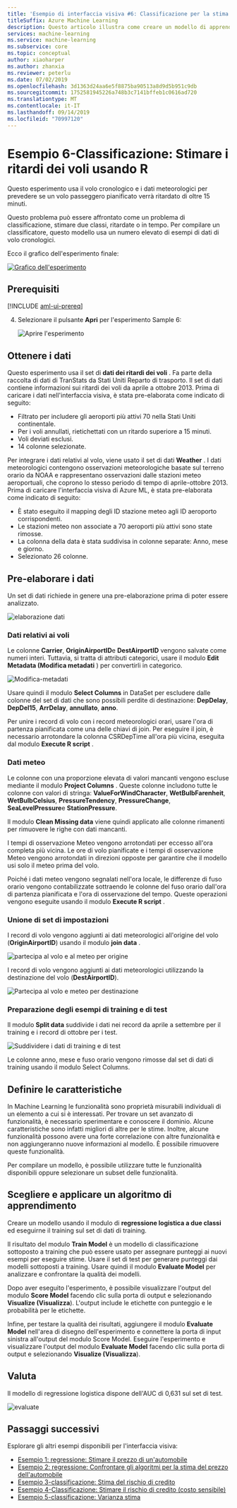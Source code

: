 ```yaml
---
title: 'Esempio di interfaccia visiva #6: Classificazione per la stima dei ritardi dei voli'
titleSuffix: Azure Machine Learning
description: Questo articolo illustra come creare un modello di apprendimento automatico per stimare i ritardi dei voli usando l'interfaccia visiva di trascinamento della selezione e il codice R personalizzato.
services: machine-learning
ms.service: machine-learning
ms.subservice: core
ms.topic: conceptual
author: xiaoharper
ms.author: zhanxia
ms.reviewer: peterlu
ms.date: 07/02/2019
ms.openlocfilehash: 3d1363d24aa6e5f8875ba90513a8d9d5b951c9db
ms.sourcegitcommit: 1752581945226a748b3c7141bffeb1c0616ad720
ms.translationtype: MT
ms.contentlocale: it-IT
ms.lasthandoff: 09/14/2019
ms.locfileid: "70997120"
---
```

# <a name="sample-6---classification-predict-flight-delays-using-r"></a>Esempio 6-Classificazione: Stimare i ritardi dei voli usando R

Questo esperimento usa il volo cronologico e i dati meteorologici per prevedere se un volo passeggero pianificato verrà ritardato di oltre 15 minuti.

Questo problema può essere affrontato come un problema di classificazione, stimare due classi, ritardate o in tempo. Per compilare un classificatore, questo modello usa un numero elevato di esempi di dati di volo cronologici.

Ecco il grafico dell'esperimento finale:

[![Grafico dell'esperimento](media/ui-sample-classification-predict-flight-delay/experiment-graph.png)](media/ui-sample-classification-predict-credit-risk-cost-sensitive/graph.png#lightbox)

## <a name="prerequisites"></a>Prerequisiti

[!INCLUDE [aml-ui-prereq](../../../includes/aml-ui-prereq.md)]

4. Selezionare il pulsante **Apri** per l'esperimento Sample 6:

    ![Aprire l'esperimento](media/ui-sample-classification-predict-flight-delay/open-sample6.png)

## <a name="get-the-data"></a>Ottenere i dati

Questo esperimento usa il set di **dati dei ritardi dei voli** . Fa parte della raccolta di dati di TranStats da Stati Uniti Reparto di trasporto. Il set di dati contiene informazioni sui ritardi dei voli da aprile a ottobre 2013. Prima di caricare i dati nell'interfaccia visiva, è stata pre-elaborata come indicato di seguito:

* Filtrato per includere gli aeroporti più attivi 70 nella Stati Uniti continentale.
* Per i voli annullati, rietichettati con un ritardo superiore a 15 minuti.
* Voli deviati esclusi.
* 14 colonne selezionate.

Per integrare i dati relativi al volo, viene usato il set di dati **Weather** . I dati meteorologici contengono osservazioni meteorologiche basate sul terreno orario da NOAA e rappresentano osservazioni dalle stazioni meteo aeroportuali, che coprono lo stesso periodo di tempo di aprile-ottobre 2013. Prima di caricare l'interfaccia visiva di Azure ML, è stata pre-elaborata come indicato di seguito:

* È stato eseguito il mapping degli ID stazione meteo agli ID aeroporto corrispondenti.
* Le stazioni meteo non associate a 70 aeroporti più attivi sono state rimosse.
* La colonna della data è stata suddivisa in colonne separate: Anno, mese e giorno.
* Selezionato 26 colonne.

## <a name="pre-process-the-data"></a>Pre-elaborare i dati

Un set di dati richiede in genere una pre-elaborazione prima di poter essere analizzato.

![elaborazione dati](media/ui-sample-classification-predict-flight-delay/data-process.png)

### <a name="flight-data"></a>Dati relativi ai voli

Le colonne **Carrier**, **OriginAirportID**e **DestAirportID** vengono salvate come numeri interi. Tuttavia, si tratta di attributi categorici, usare il modulo **Edit Metadata (Modifica metadati** ) per convertirli in categorico.

![Modifica-metadati](media/ui-sample-classification-predict-flight-delay/edit-metadata.png)

Usare quindi il modulo **Select Columns** in DataSet per escludere dalle colonne del set di dati che sono possibili perdite di destinazione: **DepDelay**, **DepDel15**, **ArrDelay**, **annullato**, **anno**. 

Per unire i record di volo con i record meteorologici orari, usare l'ora di partenza pianificata come una delle chiavi di join. Per eseguire il join, è necessario arrotondare la colonna CSRDepTime all'ora più vicina, eseguita dal modulo **Execute R script** . 

### <a name="weather-data"></a>Dati meteo

Le colonne con una proporzione elevata di valori mancanti vengono escluse mediante il modulo **Project Columns** . Queste colonne includono tutte le colonne con valori di stringa: **ValueForWindCharacter**, **WetBulbFarenheit**, **WetBulbCelsius**, **PressureTendency**, **PressureChange**, **SeaLevelPressure**e **StationPressure**.

Il modulo **Clean Missing data** viene quindi applicato alle colonne rimanenti per rimuovere le righe con dati mancanti.

I tempi di osservazione Meteo vengono arrotondati per eccesso all'ora completa più vicina. Le ore di volo pianificate e i tempi di osservazione Meteo vengono arrotondati in direzioni opposte per garantire che il modello usi solo il meteo prima del volo. 

Poiché i dati meteo vengono segnalati nell'ora locale, le differenze di fuso orario vengono contabilizzate sottraendo le colonne del fuso orario dall'ora di partenza pianificata e l'ora di osservazione del tempo. Queste operazioni vengono eseguite usando il modulo **Execute R script** .

### <a name="joining-datasets"></a>Unione di set di impostazioni

I record di volo vengono aggiunti ai dati meteorologici all'origine del volo (**OriginAirportID**) usando il modulo **join data** .

 ![partecipa al volo e al meteo per origine](media/ui-sample-classification-predict-flight-delay/join-origin.png)


I record di volo vengono aggiunti ai dati meteorologici utilizzando la destinazione del volo (**DestAirportID**).

 ![Partecipa al volo e meteo per destinazione](media/ui-sample-classification-predict-flight-delay/join-destination.png)

### <a name="preparing-training-and-test-samples"></a>Preparazione degli esempi di training e di test

Il modulo **Split data** suddivide i dati nei record da aprile a settembre per il training e i record di ottobre per i test.

 ![Suddividere i dati di training e di test](media/ui-sample-classification-predict-flight-delay/split.png)

Le colonne anno, mese e fuso orario vengono rimosse dal set di dati di training usando il modulo Select Columns.

## <a name="define-features"></a>Definire le caratteristiche

In Machine Learning le funzionalità sono proprietà misurabili individuali di un elemento a cui si è interessati. Per trovare un set avanzato di funzionalità, è necessario sperimentare e conoscere il dominio. Alcune caratteristiche sono infatti migliori di altre per le stime. Inoltre, alcune funzionalità possono avere una forte correlazione con altre funzionalità e non aggiungeranno nuove informazioni al modello. È possibile rimuovere queste funzionalità.

Per compilare un modello, è possibile utilizzare tutte le funzionalità disponibili oppure selezionare un subset delle funzionalità.

## <a name="choose-and-apply-a-learning-algorithm"></a>Scegliere e applicare un algoritmo di apprendimento

Creare un modello usando il modulo di **regressione logistica a due classi** ed eseguirne il training sul set di dati di training. 

Il risultato del modulo **Train Model** è un modello di classificazione sottoposto a training che può essere usato per assegnare punteggi ai nuovi esempi per eseguire stime. Usare il set di test per generare punteggi dai modelli sottoposti a training. Usare quindi il modulo **Evaluate Model** per analizzare e confrontare la qualità dei modelli.

Dopo aver eseguito l'esperimento, è possibile visualizzare l'output del modulo **Score Model** facendo clic sulla porta di output e selezionando **Visualize (Visualizza**). L'output include le etichette con punteggio e le probabilità per le etichette.

Infine, per testare la qualità dei risultati, aggiungere il modulo **Evaluate Model** nell'area di disegno dell'esperimento e connettere la porta di input sinistra all'output del modulo Score Model. Eseguire l'esperimento e visualizzare l'output del modulo **Evaluate Model** facendo clic sulla porta di output e selezionando **Visualize (Visualizza**).

## <a name="evaluate"></a>Valuta
Il modello di regressione logistica dispone dell'AUC di 0,631 sul set di test.

 ![evaluate](media/ui-sample-classification-predict-flight-delay/evaluate.png)

## <a name="next-steps"></a>Passaggi successivi

Esplorare gli altri esempi disponibili per l'interfaccia visiva:

- [Esempio 1: regressione: Stimare il prezzo di un'automobile](ui-sample-regression-predict-automobile-price-basic.md)
- [Esempio 2: regressione: Confrontare gli algoritmi per la stima del prezzo dell'automobile](ui-sample-regression-predict-automobile-price-compare-algorithms.md)
- [Esempio 3-classificazione: Stima del rischio di credito](ui-sample-classification-predict-credit-risk-basic.md)
- [Esempio 4-Classificazione: Stimare il rischio di credito (costo sensibile)](ui-sample-classification-predict-credit-risk-cost-sensitive.md)
- [Esempio 5-classificazione: Varianza stima](ui-sample-classification-predict-churn.md)
